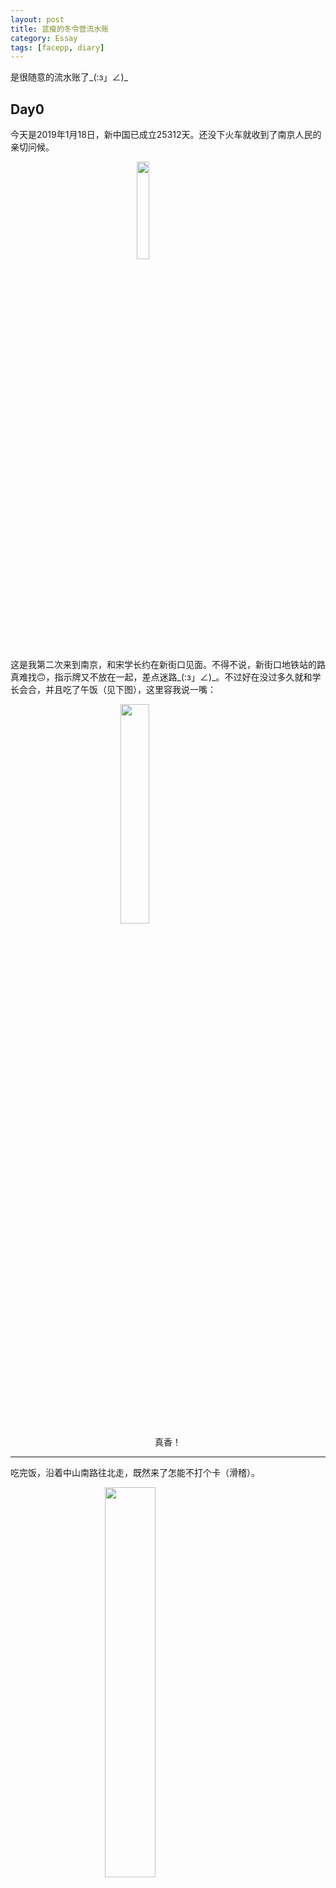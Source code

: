 ```yaml
---
layout: post
title: 蓝瘦的冬令营流水账
category: Essay
tags: [facepp, diary]
---
```


是很随意的流水账了\_(:з」∠)\_

<!--more-->

## Day0

今天是2019年1月18日，新中国已成立25312天。还没下火车就收到了南京人民的亲切问候。

<img src="{{site.imgurl}}liushuizhang/Screenshot_20190118-115043.jpg" style="width:20%;display:block;margin:0 auto" />

这是我第二次来到南京，和宋学长约在新街口见面。不得不说，新街口地铁站的路真难找🙃，指示牌又不放在一起，差点迷路\_(:з」∠)\_。不过好在没过多久就和学长会合，并且吃了午饭（见下图），这里容我说一嘴：

<img src="{{site.imgurl}}liushuizhang/lunch.jpg" style="width:30%;display:block;margin:0 auto" />

<center>真香！</center>

---

吃完饭，沿着中山南路往北走，既然来了怎能不打个卡（滑稽）。

<img src="{{site.imgurl}}liushuizhang/IMG_20190118_132525.jpg" style="width:40%;display:block;margin:0 auto" />

学长去SEU，于是就一直同行到地铁站。到站下车来到集合点签到领材料，完工临走的时候被老师叫住拍个照，说是后面要组成数据集。一向不擅长表情管理的我在现场emmmmmm……感觉老师应该不止拍了一张吧🙃总有一张能用的吧……\_(:з」∠)\_

<img src="{{site.imgurl}}liushuizhang/74d59e35e2580c67.jpg" style="width:40%;display:block;margin:0 auto" />

至于宿舍呢，就长这样，听说是给留学生住的，嗯等级比我的202-1确实不知高到哪里去。

<img src="{{site.imgurl}}liushuizhang/20190119_004123_2518_1.gif" style="width:40%;display:block;margin:0 auto" />

整理好个人物品之后是和同学一起跟着老师校园半日游，港真，我一直以为一所大学不说象牙塔，总归是和外界有一道墙隔开，在这边，居住区和学生公寓在一起，校门口内外住宅基本上看不出差别，甚至连进校门都有一种进小区门的感觉（雾）。

<img src="{{site.imgurl}}liushuizhang/IMG_20190118_171803.jpg" style="width:60%;display:block;margin:0 auto" />

<center>图是熄屏快拍的，不准吐槽🌚</center>

---

晚饭后的内容是大型网友见(mian)面(ji)会。会上随机分了组，和组员一起设计队名口号队旗（这里我要吐槽一下，破冰是不是套路都一样？怎么又是这几样，就不能搞点有创意的emmm），本来想照着ACM的队名风格瞎起个名，但是还是正经的思考了一会儿。python和anaconda都有蟒蛇的意思，那就把它俩揉一块吧！于是我们队就叫大蛇（嗯应该不是个很随意的名字🤔）。

<center>这里本来有一张logo的图，以后补上</center>

明天就要上手python了，而我还只是一个看过语法还从没实践过的弱鸡\_(:з」∠)\_，晚上回去之后速成了一下拿之前数值分析的程序尝试翻译成python，既然都说到这儿了那立一个小旗子🚩吧：开学之前把数值分析学到的算法和程序整理出来并翻译成python语言。（嗯，不咕）

就是这样啦（哇我怎么这么话唠我都没发现emmm），明天见👋

## Day1

<blockquote>
一个人的命运啊，当然要靠自我奋斗。但也要考虑历史的进程。
<p align="right">——一位长者</p>
Deadline是第一生产力。
<p align="right">——佚名</p>
</blockquote>

<img src="{{site.imgurl}}liushuizhang/7f7074741146e8882a37abec2bb491f33c1f19c9.png" style="width:20%;display:block;margin:0 auto" />

今天给我最大的感触就是：如果被逼到一定程度，那么没有什么是学不会的。上大学之前我就立下了要学C/C++/python,etc的flag🚩。然鹅……后来没有一样是主动学下去的\_(:з」∠)\_大一下学期开了C语言的课，那个时候才算是真正入了门（结果到最后链表的逻辑还是没吃透……）。上个学期数值分析课老师要求作业必须用C++完成。虽然说C的方法也能应付掉作业，但是想想毕竟曾经插过的旗子还立着，总得make a bit of difference，于是就试着用STL，用class实现函数插值和数值积分。至于Python呢……大一写下了hello world，直到昨天才开始看三大结构和数据类型\_(´ཀ\`」 ∠)\_\_

<img src="{{site.imgurl}}liushuizhang/webwxgetmsgimg.png" style="width:16%;display:block;margin:0 auto" />

今天白天，为了照顾我等弱小的人类，老师从hello world开始讲起，一点点，基本上三大结构数据类型函数定义等等都讲完了，感觉慢慢地有点上路。这里我要打个广告（没收钱）：感谢菜鸟就我狗命！（这广告打的好硬emmm）

<img src="{{site.imgurl}}liushuizhang/2019-01-19-23-38-49-的屏幕截图.png" style="width:30%;display:block;margin:0 auto" />

<center>"再牛逼的梦想也抵不住傻逼似的坚持"</center>

晚自习的作业是今日所学的综合~~联系~~练习（万恶的输入法），内容包括运算、数据类型、循环结构、列表、元组、字典、函数，etc。保守估计题目数量得有40+🤔。

<blockquote>实践是认识的来源，是认识发展的根本动力，是检验认识正确与否的唯一标准。
<p align="right">——马克思、恩格斯</p></blockquote>

看别人码程序再多那也是别人的，要想内化必须得亲自动手。总之一晚上我一直都在写，直到老师进来讲解我才发现已经快到了放学的时间。扫扫题目列表，本以为晚上要回去加班，没想到已经做到了最后两个题，而我也只是今天才算真正地入门这门语言。个中滋味感触颇深。

<img src="{{site.imgurl}}liushuizhang/2019-01-19-23-55-35-的屏幕截图.png" style="width:80%;display:block;margin:0 auto" />

今天只是入个门，明天就要拿它调API啦，但愿明天讲的我能学会吧emmm\_(:з」∠)\_

最后po一张合影诶嘿

<img src="{{site.imgurl}}liushuizhang/合影.jpg" style="width:80%;display:block;margin:0 auto" />

## Day2

<blockquote>船只停泊在码头最安全，但那不是造船的目的。
	<p align="right">——我也不知道是谁说的</p>
</blockquote>

<img src="{{site.imgurl}}liushuizhang/fqsk.jpg" style="width:20%;display:block;margin:0 auto" />

在舒适区呆久了，总要出来转一转，不然都不知道还有这么多是从来没有涉足过的。之前写过的不管是C还是其他都是在本地处理，还从来没有过和网络上的另一端交换数据。今天讲了很多旷视平台的API和各种参数，这让一向用Excel处理简单数据的我很难适应。晚上的内容是预习第二天早上的深度学习基础，个人感觉这是一个十分抽象又难以理解的一种东西。虽然抽象代数也同样难以理解，但是它有完整的体系和严密的逻辑推导，而深度学习好像就是看概率，也可能是我水平不行吧，还没理解它的内涵\_(:з」∠)\_

<img src="{{site.imgurl}}liushuizhang/2019-01-21-17-54-05-的屏幕截图.png" style="width:60%;display:block;margin:0 auto" />

<center>And I am so naïve.</center>

## Day3

<img src="{{site.imgurl}}liushuizhang/IMG_20190106_002023.jpg" style="width:16%;display:block;margin:0 auto" />

<center>鲁迅：如果你不知道一句话是谁说的，那就是我说的</center>

一直觉得神经网络是个很神奇的东西，它没有确定的参数，只是通过输入不同的样本来调节，然后就能让分类越来越准确。之前一直没能理解其中的原理。今天老师从最初的线性感知器讲起，实现梯度下降，然后逐级深入，最后用生活中经常遇到的几个场景做例子探究神经网络的建构方案。经过今天一天的学习，我发现原本认为十分迷茫的深度学习似乎变得可以理解了，但愿经过这几天的学习，能够稍微深入地了解它吧\_(:з」∠)\_

<img src="{{site.imgurl}}liushuizhang/2019-01-21-18-08-11-的屏幕截图.png" style="width:40%;display:block;margin:0 auto" />

<center>“请写出你写过的最有技术含量的代码。”</center>
<center>“import tensorflow as tf”</center>

## Day4

今天的主要内容是卷及神经网络（CNN），内容很充实，晚自习+放学后一直在读资料，今天就是这样（让我咕一次\_(:з」∠)\_

## Day5

上午，老师介绍了循环神经网络，以及如何运用于自然语言处理等领域。下午，我们以“olivettifaces”项目为例在老师的带领下探究了CNN的各种参数的选择。在调参的过程中，我深刻地体会到“蝴蝶效应”的影响力，神经网络中的参数稍微调节一点，都会导致结果的千差万别。“调参”不是一句玩笑话，需要自习斟酌，根据数据的特征适当的设置，否则只能是事倍功半。

---

<blockquote> 世界是你们的，也是我们的，但归根结底是你们的。<p align="right">——毛泽东</p ></blockquote>

<img src="{{site.imgurl}}liushuizhang/muse-1024x768.jpg" style="width:70%;display:block;margin:0 auto" />

今天，我们参观了学校的兵器博物馆和校史馆，亲眼目睹我国军工如何从靠援助，靠仿制，再到一步步独立自主。这个世界从未和平，我们只是有幸生在一个和平的国家。早上刷动态，看到了于敏先生追悼会的消息。戊戌注定是命途多舛的一年，随着越来越多的老前辈慢慢离开我们，我们必须认识到，我们不能再自称社会主义接班人。我们，就是社会主义的建设者，革命尚未成功，同志仍需努力。

<blockquote>屋里的小灯虽然熄灭了，但我不畏惧黑暗，因为，总有群星在天上。<p align="right">——林清玄，殁于2019.1.22</p></blockquote>